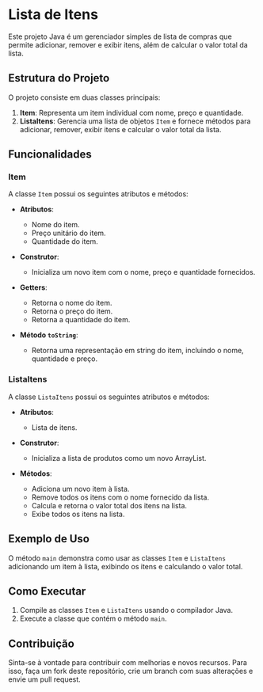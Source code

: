 # Lista de Itens

Este projeto Java é um gerenciador simples de lista de compras que permite adicionar, remover e exibir itens, além de calcular o valor total da lista.

## Estrutura do Projeto

O projeto consiste em duas classes principais:

1. **Item**: Representa um item individual com nome, preço e quantidade.
2. **ListaItens**: Gerencia uma lista de objetos `Item` e fornece métodos para adicionar, remover, exibir itens e calcular o valor total da lista.

## Funcionalidades

### Item

A classe `Item` possui os seguintes atributos e métodos:

- **Atributos**:
  - Nome do item.
  - Preço unitário do item.
  - Quantidade do item.

- **Construtor**:
  - Inicializa um novo item com o nome, preço e quantidade fornecidos.

- **Getters**:
  - Retorna o nome do item.
  - Retorna o preço do item.
  - Retorna a quantidade do item.

- **Método `toString`**:
  - Retorna uma representação em string do item, incluindo o nome, quantidade e preço.

### ListaItens

A classe `ListaItens` possui os seguintes atributos e métodos:

- **Atributos**:
  - Lista de itens.

- **Construtor**:
  - Inicializa a lista de produtos como um novo ArrayList.

- **Métodos**:
  - Adiciona um novo item à lista.
  - Remove todos os itens com o nome fornecido da lista.
  - Calcula e retorna o valor total dos itens na lista.
  - Exibe todos os itens na lista.

## Exemplo de Uso

O método `main` demonstra como usar as classes `Item` e `ListaItens` adicionando um item à lista, exibindo os itens e calculando o valor total.

## Como Executar

1. Compile as classes `Item` e `ListaItens` usando o compilador Java.
2. Execute a classe que contém o método `main`.

## Contribuição

Sinta-se à vontade para contribuir com melhorias e novos recursos. Para isso, faça um fork deste repositório, crie um branch com suas alterações e envie um pull request.
